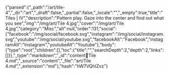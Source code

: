 {"parsed":{"_path":"/art/tile-4","_dir":"art","_draft":false,"_partial":false,"_locale":"","_empty":true,"title":"Tiles | IV","description":"Pattern play. Gaze into the center and find out what you see","img":"/img/art/Tile 4.jpg","cover":"/img/art/Tile 4.jpg","category":"Misc","alt":null,"order":131,"social":{"facebook":"/img/social/facebook.svg","instagram":"/img/social/instagram.svg","youtube":"/img/social/youtube.svg","facebookAlt":"Facebook","instagramAlt":"Instagram","youtubeAlt":"Youtube"},"body":{"type":"root","children":[],"toc":{"title":"","searchDepth":2,"depth":2,"links":[]}},"_type":"markdown","_id":"content:art:Tile 4.md","_source":"content","_file":"art/Tile 4.md","_extension":"md"},"hash":"hW7VQhlZvz"}